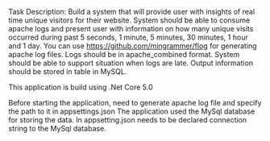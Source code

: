 Task Description:
Build a system that will provide user with insights of real time unique visitors for their website.
System should be able to consume apache logs and present user with information on how many unique visits occurred during past 5 seconds, 1 minute, 5 minutes, 30 minutes, 
1 hour and 1 day.
You can use https://github.com/mingrammer/flog for generating apache log files.
Logs should be in apache_combined format.
System should be able to support situation when logs are late. Output information should be stored in table in MySQL.

This application is build using .Net Core 5.0

Before starting the application, need to generate apache log file and specify the path to it in appsettings.json
The application used the MySql database for storing the data. In appsetting.json needs to be declared connection string to the MySql database.

